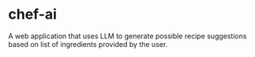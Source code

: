 # chef-ai
A web application that uses LLM to generate possible recipe suggestions based on list of ingredients provided by the user.

